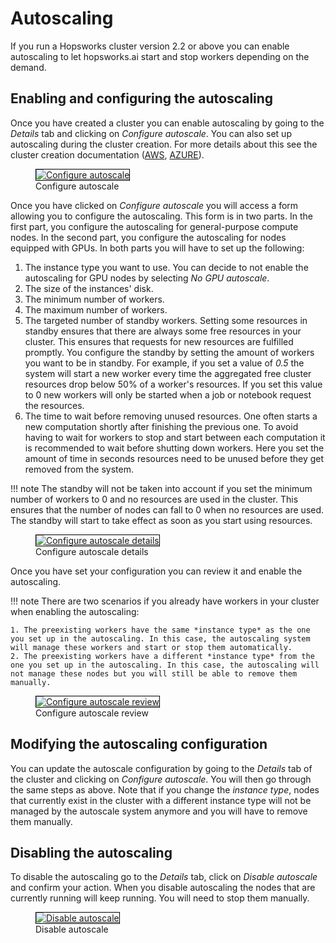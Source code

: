 # Autoscaling
If you run a Hopsworks cluster version 2.2 or above you can enable autoscaling to let hopsworks.ai start and stop workers depending on the demand.

## Enabling and configuring the autoscaling
Once you have created a cluster you can enable autoscaling by going to the *Details* tab and clicking on *Configure autoscale*.
You can also set up autoscaling during the cluster creation. For more details about this see the cluster creation documentation ([AWS](../aws/cluster_creation.md#autoscaling-workers-configuration), [AZURE](../azure/cluster_creation.md#autoscaling-workers-configuration)).

<p align="center">
  <figure>
    <a  href="../../../assets/images/setup_installation/managed/common/configure_autoscale.png">
      <img style="border: 1px solid #000" src="../../../assets/images/setup_installation/managed/common/configure_autoscale.png" alt="Configure autoscale">
    </a>
    <figcaption>Configure autoscale</figcaption>
  </figure>
</p>

Once you have clicked on *Configure autoscale* you will access a form allowing you to configure the autoscaling. This form is in two parts. In the first part, you configure the autoscaling for general-purpose compute nodes. In the second part, you configure the autoscaling for nodes equipped with GPUs. In both parts you will have to set up the following:

1. The instance type you want to use. You can decide to not enable the autoscaling for GPU nodes by selecting *No GPU autoscale*.
2. The size of the instances' disk.
3. The minimum number of workers. 
4. The maximum number of workers.
5. The targeted number of standby workers. Setting some resources in standby ensures that there are always some free resources in your cluster. This ensures that requests for new resources are fulfilled promptly. You configure the standby by setting the amount of workers you want to be in standby. For example, if you set a value of *0.5* the system will start a new worker every time the aggregated free cluster resources drop below 50% of a worker's resources. If you set this value to 0 new workers will only be started when a job or notebook request the resources.
6. The time to wait before removing unused resources. One often starts a new computation shortly after finishing the previous one. To avoid having to wait for workers to stop and start between each computation it is recommended to wait before shutting down workers. Here you set the amount of time in seconds resources need to be unused before they get removed from the system.

!!! note
    The standby will not be taken into account if you set the minimum number of workers to 0 and no resources are used in the cluster. This ensures that the number of nodes can fall to 0 when no resources are used. The standby will start to take effect as soon as you start using resources.

<p align="center">
  <figure>
    <a  href="../../../assets/images/setup_installation/managed/common/configure_autoscale_2.png">
      <img style="border: 1px solid #000" src="../../../assets/images/setup_installation/managed/common/configure_autoscale_2.png" alt="Configure autoscale details">
    </a>
    <figcaption>Configure autoscale details</figcaption>
  </figure>
</p>

Once you have set your configuration you can review it and enable the autoscaling.

!!! note
    There are two scenarios if you already have workers in your cluster when enabling the autoscaling:
    
    1. The preexisting workers have the same *instance type* as the one you set up in the autoscaling. In this case, the autoscaling system will manage these workers and start or stop them automatically.
    2. The preexisting workers have a different *instance type* from the one you set up in the autoscaling. In this case, the autoscaling will not manage these nodes but you will still be able to remove them manually.

<p align="center">
  <figure>
    <a  href="../../../assets/images/setup_installation/managed/common/configure_autoscale_review.png">
      <img style="border: 1px solid #000" src="../../../assets/images/setup_installation/managed/common/configure_autoscale_review.png" alt="Configure autoscale review">
    </a>
    <figcaption>Configure autoscale review</figcaption>
  </figure>
</p>

## Modifying the autoscaling configuration
You can update the autoscale configuration by going to the *Details* tab of the cluster and clicking on *Configure autoscale*. You will then go through the same steps as above. Note that if you change the *instance type*, nodes that currently exist in the cluster with a different instance type will not be managed by the autoscale system anymore and you will have to remove them manually. 

## Disabling the autoscaling
To disable the autoscaling go to the *Details* tab, click on *Disable autoscale* and confirm your action. When you disable autoscaling the nodes that are currently running will keep running. You will need to stop them manually.

<p align="center">
  <figure>
    <a  href="../../../assets/images/setup_installation/managed/common/disable_autoscale.png">
      <img style="border: 1px solid #000" src="../../../assets/images/setup_installation/managed/common/disable_autoscale.png" alt="Disable autoscale">
    </a>
    <figcaption>Disable autoscale</figcaption>
  </figure>
</p>
